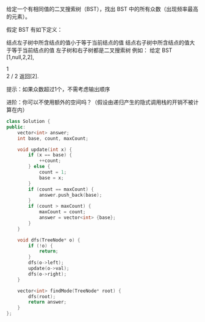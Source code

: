 给定一个有相同值的二叉搜索树（BST），找出 BST 中的所有众数（出现频率最高的元素）。

假定 BST 有如下定义：

结点左子树中所含结点的值小于等于当前结点的值
结点右子树中所含结点的值大于等于当前结点的值
左子树和右子树都是二叉搜索树
例如：
给定 BST [1,null,2,2],

   1
    \
     2
    /
   2
返回[2].

提示：如果众数超过1个，不需考虑输出顺序

进阶：你可以不使用额外的空间吗？（假设由递归产生的隐式调用栈的开销不被计算在内）

```cpp
class Solution {
public:
    vector<int> answer;
    int base, count, maxCount;

    void update(int x) {
        if (x == base) {
            ++count;
        } else {
            count = 1;
            base = x;
        }
        if (count == maxCount) {
            answer.push_back(base);
        }
        if (count > maxCount) {
            maxCount = count;
            answer = vector<int> {base};
        }
    }

    void dfs(TreeNode* o) {
        if (!o) {
            return;
        }
        dfs(o->left);
        update(o->val);
        dfs(o->right);
    }

    vector<int> findMode(TreeNode* root) {
        dfs(root);
        return answer;
    }
};
```

